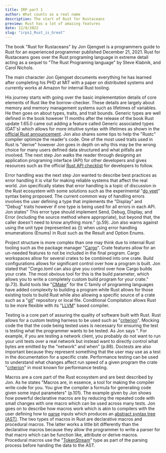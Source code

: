 ```yaml
---
title: IRP part 1
author: What counts as a real name
description: The start of Rust for Rustaceans
preview: Rust has a lot of amazing features
date: 12/8/2022
slug: "irps1_Rust_is_Great"
---
```


The book "Rust for Rustaceans" by Jon Gjengset is a programmers guide to
Rust for an experienced programmer published December 21, 2021. Rust for
Rustaceans goes over the Rust programing language in extreme detail
acting as a sequel to "The Rust Programing language" by Steve Klabnik,
and Carol Nichols.

The main character Jon Gjengset documents everything he has learned
after completing his PHD at MIT with a paper on distributed systems and
currently works at Amazon for internal Rust tooling.

His journey starts with going over the basic implementation details of
core elements of Rust like the borrow-checker. These details are largely
about memory and memory management systems such as lifetimes of
variables. He then goes on about types, traits, and trait bounds.
Generic types are well defined in the book however 11 months after the
release of the book Rust update 1.65.0 came out adding a feature called
Generic associated types (GAT's) which allows for more intuitive syntax
with lifetimes as shown in the [official Rust
announcement](https://blog.Rust-lang.org/2022/11/03/Rust-1.65.0.html).
Jon also shares some tips to help the "Rustc" compiler optimize the
reader's code. One of the most used traits used in Rust is "derive"
however Jon goes in depth on why this may be the wrong choice for many
users defined data structured and what pitfalls are involved. The next
step Jon walks the reader through designing an application programing
interface (API) for other developers and gives resources such as the
official [Rust API
checklist](https://Rust-lang.github.io/api-guidelines/) for developers
to follow.

Error handling was the next step Jon wanted to describe best practices
as error handling it is vital for making reliable systems that affect
the real world. Jon specifically states that error handling is a topic
of discussion in the Rust ecosystem with some solutions such as the
experimental "[do
yeet](https://doc.Rust-lang.org/beta/unstable-book/language-features/yeet-expr.html)"
syntax being proposed. The current common way of handling errors
involves the user defining a type that implements the "Display" and
"Debug" traits however if one type is being used for all errors in each
API. Jon states" This error type should implement Send, Debug, Display,
and Error (including the source method where appropriate), but beyond
that, the caller doesn't need to know anything more." (p.59). Jon also
warns against using the unit type (represented as ()) when using error
handling enumerations (Enums) in Rust such as the Result and Option
Enums.

Project structure is more complex than one may think due to internal
Rust tooling such as the package manager "[Cargo](https://crates.io/)".
Crate features allow for an un-needed features to not be included in the
final program. Cargo workspaces allow for several crates to be combined
into one crate. Build configurations allows for significant control over
how a program is built. Jon stated that "*Cargo.toml* can also give you
control over how Cargo builds your crate. The most obvious tool for this
is the build parameter, which allows you to write a completely custom
build program for your crate." (p.73). Build tools like
"[CMake](https://cmake.org/)" for the C family of programing languages
have added complexity to building a program while Rust allows for those
existing tools to build Rust while also allowing a specific source of a
crate such as a "[git](https://git-scm.com/)" repository or local file.
Conditional Compilation allows Rust to be more flexible with its
"[LLVM](https://llvm.org/)" based compiler.

Testing is a core part of assuring the quality of software built with
Rust. Rust allows for a custom testing harness to be used such as
"[criterion](https://docs.rs/criterion/latest/criterion/)". Mocking code
the that the code being tested uses is necessary for ensuring the test
is testing what the programmer wants to be tested. As Jon says ". For
example, if you are testing a network client, you probably do not want
to run your unit tests over a real network but instead want to directly
control what bytes are emitted by the "network" and when" (p.88).
Doctests are also important because they represent something that the
user may use as a test in the documentation for a specific crate.
Performance testing can be used to understand what changes affect run
speed of a given program the crate
"[criterion](https://docs.rs/criterion/latest/criterion/)" in most known
for performance testing.

Macros are a core part of the Rust ecosystem and are best described by
Jon. As he states "Macros are, in essence, a tool for making the
compiler write code for you. You give the compiler a formula for
generating code given some input parameters" (p.101). The example given
by Jon shows how powerful declarative macros are by reducing the
repeated code with small changes with one macro which can be used across
many tests. Jon goes on to describe how macros work which is akin to
compilers with the user defining how to
[parse](https://en.wikipedia.org/wiki/Lexical_analysis) inputs which
produces an [abstract syntax tree
(AST)](https://en.wikipedia.org/wiki/Abstract_syntax_tree). The two
types of macros in Rust are declarative macros and procedural macros.
The latter works a little bit differently than the declarative macros
because they allow the programmer to write a parser for that macro which
can be function like, attribute or derive macros. Procedural macros use
the
"[TokenStream](https://doc.Rust-lang.org/proc_macro/struct.TokenStream.html)"
type as part of the parsing process before handing the data to the AST.

